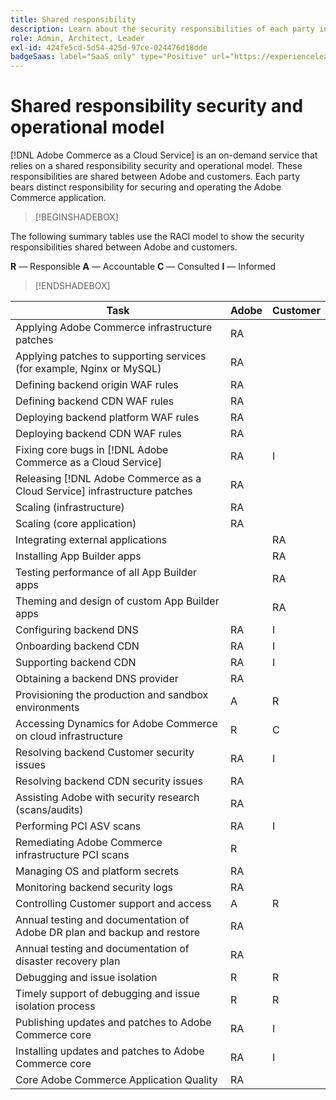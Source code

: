 ```yaml
---
title: Shared responsibility
description: Learn about the security responsibilities of each party involved in your [!DNL Adobe Commerce as a Cloud Service] project.
role: Admin, Architect, Leader
exl-id: 424fe5cd-5d54-425d-97ce-024476d18dde
badgeSaas: label="SaaS only" type="Positive" url="https://experienceleague.adobe.com/en/docs/commerce/user-guides/product-solutions" tooltip="Applies to Adobe Commerce as a Cloud Service and Adobe Commerce Optimizer projects only (Adobe-managed SaaS infrastructure)."
---
```

# Shared responsibility security and operational model

[!DNL Adobe Commerce as a Cloud Service] is an on-demand service that relies on a shared responsibility security and operational model. These responsibilities are shared between Adobe and customers. Each party bears distinct responsibility for securing and operating the Adobe Commerce application.  

>[!BEGINSHADEBOX]

The following summary tables use the RACI model to show the security responsibilities shared between Adobe and customers.

**R** — Responsible
**A** — Accountable
**C** — Consulted
**I** — Informed

>[!ENDSHADEBOX]

| Task | Adobe | Customer |
| --- | --- | --- |
| Applying Adobe Commerce infrastructure patches | RA | |
| Applying patches to supporting services (for example, Nginx or MySQL) | RA | |
| Defining backend origin WAF rules | RA | |
| Defining backend CDN WAF rules | RA | |
| Deploying backend platform WAF rules | RA | |
| Deploying backend CDN WAF rules | RA | |
| Fixing core bugs in [!DNL Adobe Commerce as a Cloud Service] | RA | I |
| Releasing [!DNL Adobe Commerce as a Cloud Service] infrastructure patches | RA | |
| Scaling (infrastructure) | RA | |
| Scaling (core application) | RA | |
| Integrating external applications | | RA |
| Installing App Builder apps | | RA |
| Testing performance of all App Builder apps | | RA |
| Theming and design of custom App Builder apps | | RA |
| Configuring backend DNS | RA | I |
| Onboarding backend CDN | RA | I |
| Supporting backend CDN | RA | I |
| Obtaining a backend DNS provider | RA | |
| Provisioning the production and sandbox environments | A | R |
| Accessing Dynamics for Adobe Commerce on cloud infrastructure | R | C |
| Resolving backend Customer security issues | RA | I |
| Resolving backend CDN security issues | RA | |
| Assisting Adobe with security research (scans/audits) | RA | |
| Performing PCI ASV scans | RA | I |
| Remediating Adobe Commerce infrastructure PCI scans | R | |
| Managing OS and platform secrets | RA | |
| Monitoring backend security logs | RA | |
| Controlling Customer support and access | A | R |
| Annual testing and documentation of Adobe DR plan and backup and restore | RA | |
| Annual testing and documentation of disaster recovery plan | RA | |
| Debugging and issue isolation | R | R |
| Timely support of debugging and issue isolation process | R | R |
| Publishing updates and patches to Adobe Commerce core | RA | I |
| Installing updates and patches to Adobe Commerce core | RA | I |
| Core Adobe Commerce Application Quality | RA | |
